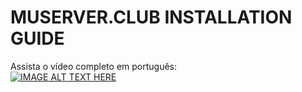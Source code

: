 # MUSERVER.CLUB INSTALLATION GUIDE
Assista o vídeo completo em português: </br>
[![IMAGE ALT TEXT HERE](https://img.youtube.com/vi/n9zFiUaXv_M/0.jpg)](https://www.youtube.com/watch?v=n9zFiUaXv_M)
